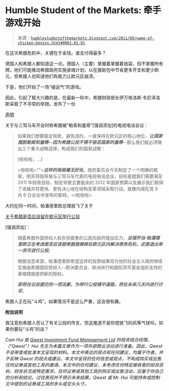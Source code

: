 <!--yml

category: 未分类

date: 2024-05-18 04:15:31

-->

# Humble Student of the Markets: 牵手游戏开始

> 来源：[`humblestudentofthemarkets.blogspot.com/2011/09/game-of-chicken-begins.html#0001-01-01`](https://humblestudentofthemarkets.blogspot.com/2011/09/game-of-chicken-begins.html#0001-01-01)

在这次希腊危机中，关键在于金钱。谁支付得最多？

德国人和希腊人都知道这一点。德国人（主要）掌握着掌握着钱袋，但不掌握所有牌。他们可能推动希腊政府实施紧缩计划，以在援助包中节省更多开支和更少欧元，但希腊人也知道他们有能力让欧元区崩溃。

于是，他们开始了一场“碰运气”的游戏。

因此，引起了极大兴趣的是，在最新一轮中，希腊财政部长伊万格洛斯·韦尼泽洛斯采取了不寻常的举措，发布了一份

[声明](http://www.minfin.gr/portal/en/resource/contentObject/id/b15c686d-bd10-4717-9de8-ebd08c87a122)

关于与三驾马车开会时称希腊被“勒索和羞辱”[强调添加]的电视电话会议：

> 如果我们想要稳定局势，避免违约，一直保持在欧元区的核心地位，***让国家摆脱勒索和羞辱--因为希腊公民不得不容忍国家的羞辱***--那么我们就必须做出三个重大战略选择，构成我们的国家战略：
> 
> [啦啦啦，...]
> 
> <啦啦啦="">***这样的局面毫无好处***。政府委员会今天制定了一个明确的框架，明天将指导我与三驾马车代表的电视电话会议，目标是就我们需要满足 2011 年财政目标、制定导致主要盈余的 2012 年国家预算以及展示我们取得了进展并将更快、更有决心地在结构变革领域采取行动，就像内阁在其 9 月 6 日会议中宣布的那样。</啦啦啦>

大约在同一时间，帕潘德里欧总理放飞了关于

[关于希腊是否应该留在欧元区举行公投](http://www.ekathimerini.com/4dcgi/_w_articles_wsite1_1_19/09/2011_407137)

[强调添加]：

> 随着希腊外国债权人和负债疲惫的公民向政府施加压力，***总理乔治·帕潘德里欧正在考虑是否应该就希腊是继续在欧元区内解决债务危机，还是退出单一货币进行公投***。
> 
> 根据消息来源，帕潘德里欧希望这样的投票结果将为他的社会主义政府继续实施由希腊国际债权人--欧洲委员会、欧洲央行和国际货币基金组织支持的紧缩措施提供新的授权。
> 
> ***即将在议会提交的一项法案，为举行公投铺平道路，将在未来几天内进行讨论***。

希腊人正在玩“斗鸡”。如果情况不是这么严重，这会很有趣。

**附加说明**

我注意到希腊人否认了有关公投的传言，但这难道不是你想放飞的风筝气球吗，如果你要玩“斗鸡”的话？

*Cam Hui 是 [Qwest Investment Fund Management Ltd](http://www.qwestfunds.com/) 的投资组合经理。（“Qwest”）Hui 先生为本篇文章作为一项外部商业活动进行准备。因此，Qwest 不会审查或批准本文呈现的材料。本文中表达的观点和任何建议，均属于作者，并不反映 Qwest 的观点或建议。本文中呈现的任何信息或观点，不构成购买或出售任何证券或其他工具的邀请。本文中的任何建议，未考虑任何特定接收者的投资目标、财务状况或特定需求。任何证券或其他工具的购买或出售活动，应基于你自己的分析和结论。过往表现并不预示未来结果。Qwest 或 Mr. Hui 可能持有或控制文中提到的证券或工具的多头或空头头寸。*
